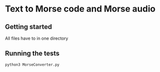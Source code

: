 # Text to Morse code and Morse audio

Getting started
---
All files have to in one directory 

Running the tests
---
```
python3 MorseConverter.py
```

